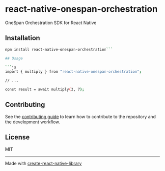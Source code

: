 # react-native-onespan-orchestration
OneSpan Orchestration SDK for React Native
## Installation

```sh
npm install react-native-onespan-orchestration```

## Usage

```js
import { multiply } from "react-native-onespan-orchestration";

// ...

const result = await multiply(3, 7);
```

## Contributing

See the [contributing guide](CONTRIBUTING.md) to learn how to contribute to the repository and the development workflow.

## License

MIT

---

Made with [create-react-native-library](https://github.com/callstack/react-native-builder-bob)
